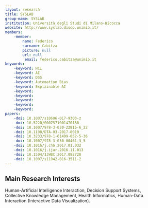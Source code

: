 ```yaml
---
layout: research
title: SYSLAB
group-name: SYSLAB
institution: Università degli Studi di Milano-Bicocca
website: http://www.syslab.disco.unimib.it/
members: 
    -member: 
        name: Federico
        surname: Cabitza
        picture: null
        url: null
		 email: federico.cabitza@unimib.it
keywords: 
    -keyword: HCI
    -keyword: AI
    -keyword: DSS
    -keyword: Automation Bias
    -keyword: Explainable AI 
    -keyword: 
    -keyword: 
    -keyword: 
    -keyword: 
    -keyword: 
papers: 
    -doi: 10.1007/s10606-017-9303-z
    -doi: 10.5220/0007571001470158
    -doi: 10.1007/978-3-030-22815-6_22
    -doi: 10.1108/DTA-03-2017-0019
    -doi: 10.3233/978-1-61499-852-5-36
    -doi: 10.1007/978-3-030-00461-3_5
    -doi: 10.1016/j.chb.2017.01.032
    -doi: 10.1016/j.ijar.2016.11.013
    -doi: 10.1504/IJWBC.2017.082728
    -doi: 10.1007/s11042-016-3511-2
---
```



## Main Research Interests
Human-Artificial Intelligence Interaction, Decision Support Systems, Collective Knowledge Management, Health Informatics, Human-Data Interaction (Interactive Data Visualization). 